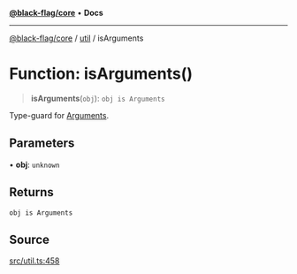 [**@black-flag/core**](../../README.md) • **Docs**

***

[@black-flag/core](../../README.md) / [util](../README.md) / isArguments

# Function: isArguments()

> **isArguments**(`obj`): `obj is Arguments`

Type-guard for [Arguments](../../index/type-aliases/Arguments.md).

## Parameters

• **obj**: `unknown`

## Returns

`obj is Arguments`

## Source

[src/util.ts:458](https://github.com/Xunnamius/black-flag/blob/35f66cc9d69f8434d03db49f067b4f7e03d4c58c/src/util.ts#L458)
